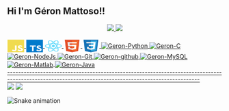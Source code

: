 ## Hi I'm Géron Mattoso!!
<div align="center">
  <a href="https://github.com/GeronMattoso">
  <img height="180em" src="https://github-readme-stats.vercel.app/api?username=GeronMattoso&show_icons=true&theme=dracula&include_all_commits=true&count_private=true"/>
  <img height="180em" src="https://github-readme-stats.vercel.app/api/top-langs/?username=GeronMattoso&layout=compact&langs_count=7&theme=dracula"/>
</div>

<div style="display: inline_block"><br>
  <img align="center" alt="Geron-Js" height="30" width="40" 
  src="https://raw.githubusercontent.com/devicons/devicon/master/icons/javascript/javascript-plain.svg">
  <img align="center" alt="Geron-Ts" height="30" width="40"
  src="https://raw.githubusercontent.com/devicons/devicon/master/icons/typescript/typescript-plain.svg">
  <img align="center" alt="Geron-React" height="30" width="40"
 src="https://raw.githubusercontent.com/devicons/devicon/master/icons/react/react-original.svg">
 <img align="center" alt="Geron-HTML" height="30" width="40" 
  src="https://raw.githubusercontent.com/devicons/devicon/master/icons/html5/html5-original.svg">
 <img align="center" alt="Geron-CSS" height="30" width="40" 
  src="https://raw.githubusercontent.com/devicons/devicon/master/icons/css3/css3-original.svg">
  <img align="center" alt="Geron-Python" height="30" width="40" 
   src="https://cdn.jsdelivr.net/gh/devicons/devicon/icons/python/python-original.svg">
   <img align="center" alt="Geron-C" height="30" width="40" 
   src="https://cdn.jsdelivr.net/gh/devicons/devicon/icons/c/c-original.svg">
   <img align="center" alt="Geron-NodeJs" height="30" width="40" 
            src="https://cdn.jsdelivr.net/gh/devicons/devicon/icons/nodejs/nodejs-original-wordmark.svg">
        <img align="center" alt="Geron-Git" height="30" width="40" 
            src="https://cdn.jsdelivr.net/gh/devicons/devicon/icons/git/git-original.svg">
            <img align="center" alt="Geron-github" height="30" width="40" 
            src="https://cdn.jsdelivr.net/gh/devicons/devicon/icons/github/github-original.svg">
            <img align="center" alt="Geron-MySQL" height="30" width="40" 
            src="https://cdn.jsdelivr.net/gh/devicons/devicon/icons/mysql/mysql-original-wordmark.svg">
            <i align="center" alt="Geron-MySQL" height="30" width="40" 
            class="devicon-mysql-plain-wordmark"></i>
            <img align="center" alt="Geron-Matlab" height="30" width="40" 
            src="https://cdn.jsdelivr.net/gh/devicons/devicon/icons/matlab/matlab-original.svg">
            <img align="center" alt="Geron-Java" height="30" width="40"
            src="https://cdn.jsdelivr.net/gh/devicons/devicon/icons/java/java-original-wordmark.svg" />
            
</div>
----------------------------------------------------------------------------------------------------------------------------------------------------
<div> 
  <a href="https://www.linkedin.com/in/geron-mattoso" target="_blank"><img src="https://img.shields.io/badge/-LinkedIn-%230077B5?style=for-the-badge&logo=linkedin&logoColor=white" target="_blank"></a> 
  <a href="https://www.facebook.com/G.WilhamMattoso/" target="_blank"><img src="https://img.shields.io/badge/-Facebook-%230077B5?style=for-the-badge&logo=Facebook&logoColor=white" target="_blank"></a>  
  
  ![Snake animation](https://github.com/GeronMattoso/GeronMattoso/blob/output/github-contribution-grid-snake.svg)
 
</div>
